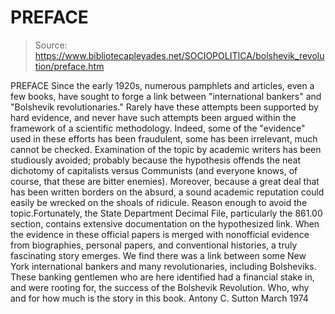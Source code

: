 # PREFACE

> Source: https://www.bibliotecapleyades.net/SOCIOPOLITICA/bolshevik_revolution/preface.htm

PREFACE
Since the early 1920s, numerous pamphlets and articles, even a few books, have sought to forge a link between "international bankers" and "Bolshevik revolutionaries." Rarely have these attempts been supported by hard evidence, and never have such attempts been argued within the framework of a scientific methodology. Indeed, some of the "evidence" used in these efforts has been fraudulent, some has been irrelevant, much cannot be checked. Examination of the topic by academic writers has been studiously avoided; probably because the hypothesis offends the neat dichotomy of capitalists versus Communists (and everyone knows, of course, that these are bitter enemies). Moreover, because a great deal that has been written borders on the absurd, a sound academic reputation could easily be wrecked on the shoals of ridicule. Reason enough to avoid the topic.Fortunately, the State Department Decimal File, particularly the 861.00 section, contains extensive documentation on the hypothesized link. When the evidence in these official papers is merged with nonofficial evidence from biographies, personal papers, and conventional histories, a truly fascinating story emerges.
We find there was a link between some New York international bankers and many revolutionaries, including Bolsheviks. These banking gentlemen who are here identified had a financial stake in, and were rooting for, the success of the Bolshevik Revolution.
Who, why and for how much is the story in this book.
Antony C. Sutton
March 1974
